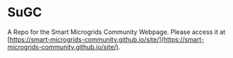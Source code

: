 # SuGC
A Repo for the Smart Microgrids Community Webpage. Please access it at [https://smart-microgrids-community.github.io/site/](https://smart-microgrids-community.github.io/site/).
